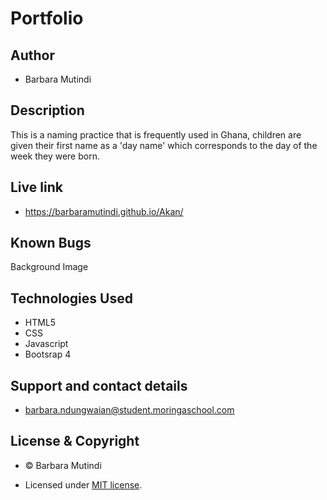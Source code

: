# Portfolio

## Author

- Barbara Mutindi

## Description

This is a naming practice that is frequently used in Ghana, children are given their first name as a 'day name' which corresponds to the day of the week they were born.

## Live link

- https://barbaramutindi.github.io/Akan/



## Known Bugs

Background Image

## Technologies Used

- HTML5
- CSS
- Javascript
- Bootsrap 4

## Support and contact details
- barbara.ndungwaian@student.moringaschool.com

## License & Copyright
- © Barbara Mutindi

- Licensed under  [MIT license](LICENSE).